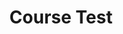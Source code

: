 ---
title: "Course Test"
passing_percentage: 70
layout: "test"
type: "test"
final: true
questions:
  - id: "q1"
    text: "What is the primary purpose of Meshery?"
    type: "single-answer"
    marks: 2
    options:
      - id: "a"
        text: "To manage Docker containers"
      - id: "b"
        text: "To facilitate collaborative design and operation of cloud and cloud-native infrastructure"
        is_correct: true
      - id: "c"
        text: "To replace Kubernetes"
      - id: "d"
        text: "To provide database management solutions"
  - id: "q2"
    text: "Which of the following are architectural components of Meshery? (Select all that apply)"
    type: "multiple-answers"
    marks: 2
    options:
      - id: "a"
        text: "MeshSync"
        is_correct: true
      - id: "b"
        text: "Broker"
        is_correct: true
      - id: "c"
        text: "Operator"
        is_correct: true
      - id: "d"
        text: "Docker Engine"
  - id: "q3"
    text: "What type of entity is created first for team collaboration in Meshery?"
    type: "short_answer" 
    marks: 2
    correct_answer: "Team"
  - id: "q4"
    text: "What is a Workspace in Meshery?"
    type: "single-answer"
    marks: 2
    options:
      - id: "a"
        text: "A physical server location"
      - id: "b"
        text: "A logical grouping of resources that helps organize and manage infrastructure"
        is_correct: true
      - id: "c"
        text: "A type of Kubernetes node"
      - id: "d"
        text: "A database table"
  - id: "q5"
    text: "Which of the following are logical components in Meshery? (Select all that apply)"
    type: "multiple-answers"
    marks: 3
    options:
      - id: "a"
        text: "Designs"
        is_correct: true
      - id: "b"
        text: "Environments"
        is_correct: true
      - id: "c"
        text: "Policies"
        is_correct: true
      - id: "d"
        text: "CPU cores"
  - id: "q6"
    text: "What is Kanvas in the context of Meshery?"
    type: "single-answer"
    marks: 2
    options:
      - id: "a"
        text: "A monitoring tool"
      - id: "b"
        text: "A visual designer for creating cloud-native infrastructure designs"
        is_correct: true
      - id: "c"
        text: "A database management system"
      - id: "d"
        text: "A container runtime"
  - id: "q7"
    text: "What types of files can you import into Kanvas to create designs?"
    type: "multiple-answers"
    marks: 3
    options:
      - id: "a"
        text: "Helm charts"
        is_correct: true
      - id: "b"
        text: "Kubernetes manifests"
        is_correct: true
      - id: "c"
        text: "Docker Compose files"
        is_correct: true
      - id: "d"
        text: "PowerPoint presentations"
---